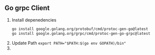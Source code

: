 ## Go grpc Client

1. Install depenedencies
    ```bash
    go install google.golang.org/protobuf/cmd/protoc-gen-go@latest
    go install google.golang.org/grpc/cmd/protoc-gen-go-grpc@latest
    ```
2. Update Path `export PATH="$PATH:$(go env GOPATH)/bin"`
3. 